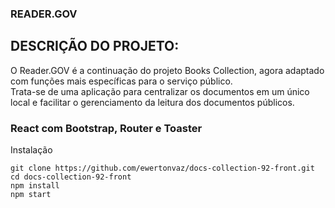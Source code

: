 ### READER.GOV
## DESCRIÇÃO DO PROJETO:

O Reader.GOV é a continuação do projeto Books Collection, agora adaptado com funções mais específicas para o serviço público.  
Trata-se de uma aplicação para centralizar os documentos em um único local e facilitar o gerenciamento da leitura dos documentos públicos.


### React com Bootstrap, Router e Toaster

Instalação

```
git clone https://github.com/ewertonvaz/docs-collection-92-front.git
cd docs-collection-92-front
npm install
npm start

```
